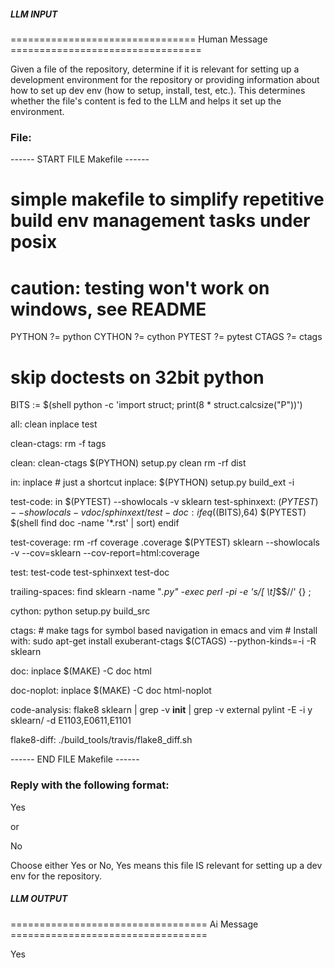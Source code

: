 ##### LLM INPUT #####
================================ Human Message =================================

Given a file of the repository, determine if it is relevant for setting up a development environment for the repository or providing information about how to set up dev env (how to setup, install, test, etc.). This determines whether the file's content is fed to the LLM and helps it set up the environment.

### File:
------ START FILE Makefile ------
# simple makefile to simplify repetitive build env management tasks under posix

# caution: testing won't work on windows, see README

PYTHON ?= python
CYTHON ?= cython
PYTEST ?= pytest
CTAGS ?= ctags

# skip doctests on 32bit python
BITS := $(shell python -c 'import struct; print(8 * struct.calcsize("P"))')

all: clean inplace test

clean-ctags:
	rm -f tags

clean: clean-ctags
	$(PYTHON) setup.py clean
	rm -rf dist

in: inplace # just a shortcut
inplace:
	$(PYTHON) setup.py build_ext -i

test-code: in
	$(PYTEST) --showlocals -v sklearn
test-sphinxext:
	$(PYTEST) --showlocals -v doc/sphinxext/
test-doc:
ifeq ($(BITS),64)
	$(PYTEST) $(shell find doc -name '*.rst' | sort)
endif

test-coverage:
	rm -rf coverage .coverage
	$(PYTEST) sklearn --showlocals -v --cov=sklearn --cov-report=html:coverage

test: test-code test-sphinxext test-doc

trailing-spaces:
	find sklearn -name "*.py" -exec perl -pi -e 's/[ \t]*$$//' {} \;

cython:
	python setup.py build_src

ctags:
	# make tags for symbol based navigation in emacs and vim
	# Install with: sudo apt-get install exuberant-ctags
	$(CTAGS) --python-kinds=-i -R sklearn

doc: inplace
	$(MAKE) -C doc html

doc-noplot: inplace
	$(MAKE) -C doc html-noplot

code-analysis:
	flake8 sklearn | grep -v __init__ | grep -v external
	pylint -E -i y sklearn/ -d E1103,E0611,E1101

flake8-diff:
	./build_tools/travis/flake8_diff.sh

------ END FILE Makefile ------

### Reply with the following format:

<rel>Yes</rel>

or

<rel>No</rel>

Choose either Yes or No, Yes means this file IS relevant for setting up a dev env for the repository.

##### LLM OUTPUT #####
================================== Ai Message ==================================

<rel>Yes</rel>